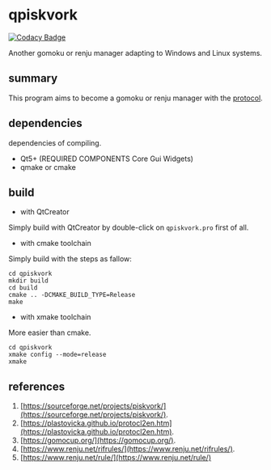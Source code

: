# qpiskvork

[![Codacy Badge](https://api.codacy.com/project/badge/Grade/81b307ac0e004c58adeef0c80f620310)](https://app.codacy.com/gh/Joker2770/qpiskvork?utm_source=github.com&utm_medium=referral&utm_content=Joker2770/qpiskvork&utm_campaign=Badge_Grade_Settings)

Another gomoku or renju manager adapting to Windows and Linux systems.

## summary
This program aims to become a gomoku or renju manager with the [protocol](https://plastovicka.github.io/protocl2en.htm).

## dependencies
dependencies of compiling.
* Qt5+ (REQUIRED COMPONENTS Core Gui Widgets)
* qmake or cmake

## build
- with QtCreator

Simply build with QtCreator by double-click on `qpiskvork.pro` first of all.

- with cmake toolchain

Simply build with the steps as fallow:

```shell
cd qpiskvork
mkdir build
cd build
cmake .. -DCMAKE_BUILD_TYPE=Release
make
```

- with xmake toolchain

More easier than cmake.

```shell
cd qpiskvork
xmake config --mode=release
xmake
```

## references

1. [https://sourceforge.net/projects/piskvork/](https://sourceforge.net/projects/piskvork/).
2. [https://plastovicka.github.io/protocl2en.htm](https://plastovicka.github.io/protocl2en.htm).
3. [https://gomocup.org/](https://gomocup.org/).
4. [https://www.renju.net/rifrules/](https://www.renju.net/rifrules/).
5. [https://www.renju.net/rule/](https://www.renju.net/rule/)
